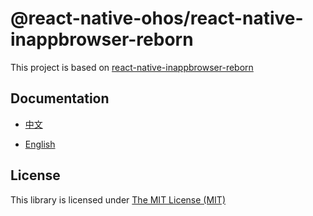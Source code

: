 # @react-native-ohos/react-native-inappbrowser-reborn

This project is based on [react-native-inappbrowser-reborn](https://github.com/proyecto26/react-native-inappbrowser)

## Documentation

- [中文](https://gitee.com/react-native-oh-library/usage-docs/blob/master/zh-cn/react-native-inappbrowser.md)

- [English](https://gitee.com/react-native-oh-library/usage-docs/blob/master/en/react-native-inappbrowser.md)

## License

This library is licensed under [The MIT License (MIT)](https://github.com/react-native-oh-library/react-native-inappbrowser/blob/sig/LICENSE)